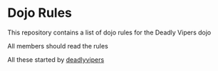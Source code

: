 Dojo Rules
==========

This repository contains a list of dojo rules for the Deadly Vipers dojo

All members should read the rules

All these started by [deadlyvipers](https://github.com/deadlyvipers)
